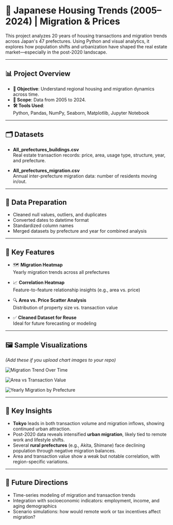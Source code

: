 # 🏡 Japanese Housing Trends (2005–2024) | Migration & Prices

This project analyzes 20 years of housing transactions and migration trends across Japan's 47 prefectures. Using Python and visual analytics, it explores how population shifts and urbanization have shaped the real estate market—especially in the post-2020 landscape.

---

## 📊 Project Overview

- **🎯 Objective**: Understand regional housing and migration dynamics across time.
- **📅 Scope**: Data from 2005 to 2024.
- **🛠️ Tools Used**:  
  Python, Pandas, NumPy, Seaborn, Matplotlib, Jupyter Notebook

---

## 🗂️ Datasets

- **All_prefectures_buildings.csv**  
  Real estate transaction records: price, area, usage type, structure, year, and prefecture.

- **All_prefectures_migration.csv**  
  Annual inter-prefecture migration data: number of residents moving in/out.

---

## 🧹 Data Preparation

- Cleaned null values, outliers, and duplicates
- Converted dates to datetime format
- Standardized column names
- Merged datasets by prefecture and year for combined analysis

---

## 📌 Key Features

- 🗺️ **Migration Heatmap**  
  Yearly migration trends across all prefectures

- 📈 **Correlation Heatmap**  
  Feature-to-feature relationship insights (e.g., area vs. price)

- 🔍 **Area vs. Price Scatter Analysis**  
  Distribution of property size vs. transaction value

- ✅ **Cleaned Dataset for Reuse**  
  Ideal for future forecasting or modeling

---

## 🖼️ Sample Visualizations

*(Add these if you upload chart images to your repo)*

![Migration Trend Over Time ](https://github.com/user-attachments/assets/c90643bb-12fe-41f3-b457-7b18e29ed562)

![Area vs  Transaction Value](https://github.com/user-attachments/assets/3bd12fe5-95f6-4115-8c0f-68a134d02e81)

![Yearly Migration by Prefecture](https://github.com/user-attachments/assets/9074f9f3-3186-4814-87c7-5d10fff00f9b)

---

## 🧠 Key Insights

- **Tokyo** leads in both transaction volume and migration inflows, showing continued urban attraction.
- Post-2020 data reveals intensified **urban migration**, likely tied to remote work and lifestyle shifts.
- Several **rural prefectures** (e.g., Akita, Shimane) face declining population through negative migration balances.
- Area and transaction value show a weak but notable correlation, with region-specific variations.

---

## 🔮 Future Directions

- Time-series modeling of migration and transaction trends
- Integration with socioeconomic indicators: employment, income, and aging demographics
- Scenario simulations: how would remote work or tax incentives affect migration?



